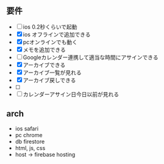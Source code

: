 ## 要件
- [ ] ios 0.2秒くらいで起動  
- [x] ios オフラインで追加できる  
- [x] pcオンラインでも動く  
- [x] メモを追加できる  
- [ ] Googleカレンダー連携して適当な時間にアサインできる  
- [x] アーカイブできる  
- [x] アーカイブ一覧が見れる  
- [x] アーカイブ戻しできる  
- [ ]   
- [ ] カレンダーアサイン日今日以前が見れる  

## arch
- ios safari
- pc chrome
- db firestore
- html, js, css
- host -> firebase hosting
